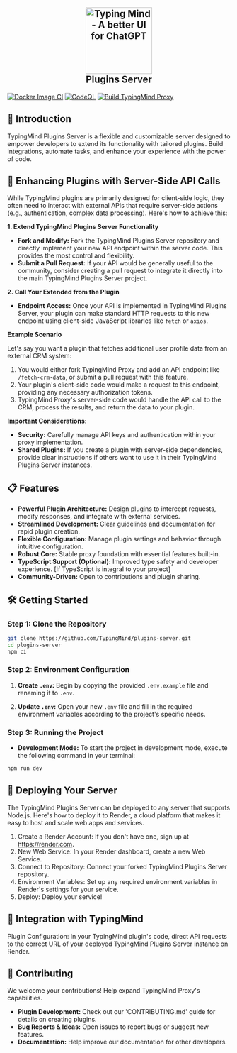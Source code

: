 <h2 align="center">
  <img height="150" alt="Typing Mind - A better UI for ChatGPT" src="https://www.typingmind.com/banner.png" />
<br/>
Plugins Server
</h2>

[![Docker Image CI](https://github.com/TypingMind/plugins-server/actions/workflows/docker-image.yml/badge.svg?branch=master)](https://github.com/TypingMind/plugins-server/actions/workflows/docker-image.yml)
[![CodeQL](https://github.com/TypingMind/plugins-server/actions/workflows/codeql.yml/badge.svg)](https://github.com/TypingMind/plugins-server/actions/workflows/codeql.yml)
[![Build TypingMind Proxy](https://github.com/TypingMind/plugins-server/actions/workflows/test.yml/badge.svg)](https://github.com/TypingMind/plugins-server/actions/workflows/test.yml)

## 🌟 Introduction

TypingMind Plugins Server is a flexible and customizable server designed to empower developers to extend its functionality with tailored plugins. Build integrations, automate tasks, and enhance your experience with the power of code.

## 🔌 Enhancing Plugins with Server-Side API Calls

While TypingMind plugins are primarily designed for client-side logic, they often need to interact with external APIs that require server-side actions (e.g., authentication, complex data processing). Here's how to achieve this:

**1. Extend TypingMind Plugins Server Functionality**

- **Fork and Modify:** Fork the TypingMind Plugins Server repository and directly implement your new API endpoint within the server code. This provides the most control and flexibility.
- **Submit a Pull Request:** If your API would be generally useful to the community, consider creating a pull request to integrate it directly into the main TypingMind Plugins Server project.

**2. Call Your Extended from the Plugin**

- **Endpoint Access:** Once your API is implemented in TypingMind Plugins Server, your plugin can make standard HTTP requests to this new endpoint using client-side JavaScript libraries like `fetch` or `axios`.

**Example Scenario**

Let's say you want a plugin that fetches additional user profile data from an external CRM system:

1. You would either fork TypingMind Proxy and add an API endpoint like `/fetch-crm-data`, or submit a pull request with this feature.
2. Your plugin's client-side code would make a request to this endpoint, providing any necessary authorization tokens.
3. TypingMind Proxy's server-side code would handle the API call to the CRM, process the results, and return the data to your plugin.

**Important Considerations:**

- **Security:** Carefully manage API keys and authentication within your proxy implementation.
- **Shared Plugins:** If you create a plugin with server-side dependencies, provide clear instructions if others want to use it in their TypingMind Plugins Server instances.

## 📋 Features

- **Powerful Plugin Architecture:** Design plugins to intercept requests, modify responses, and integrate with external services.
- **Streamlined Development:** Clear guidelines and documentation for rapid plugin creation.
- **Flexible Configuration:** Manage plugin settings and behavior through intuitive configuration.
- **Robust Core:** Stable proxy foundation with essential features built-in.
- **TypeScript Support (Optional):** Improved type safety and developer experience. [If TypeScript is integral to your project]
- **Community-Driven:** Open to contributions and plugin sharing.

## 🛠️ Getting Started

### Step 1: Clone the Repository

```bash
git clone https://github.com/TypingMind/plugins-server.git
cd plugins-server
npm ci
```

### Step 2: Environment Configuration

1. **Create `.env`:** Begin by copying the provided `.env.example` file and renaming it to `.env`.

2. **Update `.env`:** Open your new `.env` file and fill in the required environment variables according to the project's specific needs.

### Step 3: Running the Project

- **Development Mode:** To start the project in development mode, execute the following command in your terminal:

```bash
npm run dev
```

## 🚀 Deploying Your Server

The TypingMind Plugins Server can be deployed to any server that supports Node.js. Here's how to deploy it to Render, a cloud platform that makes it easy to host and scale web apps and services.

1. Create a Render Account: If you don't have one, sign up at <https://render.com>.
2. New Web Service: In your Render dashboard, create a new Web Service.
3. Connect to Repository: Connect your forked TypingMind Plugins Server repository.
4. Environment Variables: Set up any required environment variables in Render's settings for your service.
5. Deploy: Deploy your service!

## 🔗 Integration with TypingMind

Plugin Configuration: In your TypingMind plugin's code, direct API requests to the correct URL of your deployed TypingMind Plugins Server instance on Render.

## 🤝 Contributing

We welcome your contributions! Help expand TypingMind Proxy's capabilities.

- **Plugin Development:** Check out our 'CONTRIBUTING.md' guide for details on creating plugins.
- **Bug Reports & Ideas:** Open issues to report bugs or suggest new features.
- **Documentation:** Help improve our documentation for other developers.
